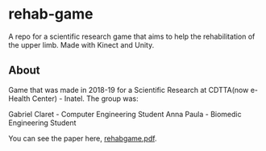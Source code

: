 # rehab-game
A repo for a scientific research game that aims to help the rehabilitation of the upper limb. Made with Kinect and Unity.

## About

Game that was made in 2018-19 for a Scientific Research at CDTTA(now e-Health Center) - Inatel. The group was:

Gabriel Claret - Computer Engineering Student
Anna Paula - Biomedic Engineering Student

You can see the paper here, [rehabgame.pdf](rehabgame.pdf).
